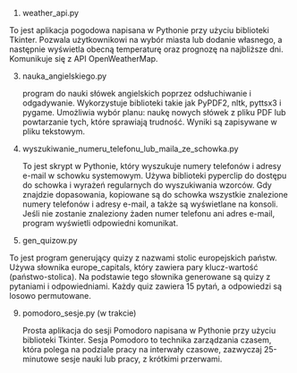 1. weather_api.py
   
 To jest aplikacja pogodowa napisana w Pythonie przy użyciu biblioteki Tkinter. Pozwala użytkownikowi na wybór miasta lub dodanie własnego, a następnie wyświetla obecną temperaturę oraz prognozę na najbliższe dni. Komunikuje się z API OpenWeatherMap.

3. nauka_angielskiego.py
   
   program do nauki słówek angielskich poprzez odsłuchiwanie i odgadywanie. Wykorzystuje biblioteki takie jak PyPDF2, nltk, pyttsx3 i pygame. Umożliwia wybór planu: naukę nowych słówek z pliku PDF lub powtarzanie tych, które sprawiają trudność. Wyniki są zapisywane w pliku tekstowym.

5. wyszukiwanie_numeru_telefonu_lub_maila_ze_schowka.py
   
   To jest skrypt w Pythonie, który wyszukuje numery telefonów i adresy e-mail w schowku systemowym. Używa biblioteki pyperclip do dostępu do schowka i wyrażeń regularnych do wyszukiwania wzorców. Gdy znajdzie dopasowania, kopiowane są do schowka wszystkie znalezione numery telefonów i adresy e-mail, a także są wyświetlane na konsoli. Jeśli nie zostanie znaleziony żaden numer telefonu ani adres e-mail, program wyświetli odpowiedni komunikat.

7. gen_quizow.py

  To jest program generujący quizy z nazwami stolic europejskich państw. Używa słownika europe_capitals, który zawiera pary klucz-wartość (państwo-stolica). Na podstawie tego słownika generowane są quizy z pytaniami i odpowiedniami. Każdy quiz zawiera 15 pytań, a odpowiedzi są losowo permutowane.

9. pomodoro_sesje.py (w trakcie)
    
   Prosta aplikacja do sesji Pomodoro napisana w Pythonie przy użyciu biblioteki Tkinter. Sesja Pomodoro to technika zarządzania czasem, która polega na podziale pracy na interwały czasowe, zazwyczaj 25-minutowe sesje nauki lub pracy, z krótkimi przerwami.
